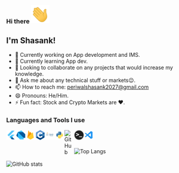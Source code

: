 ### Hi there <img src="https://raw.githubusercontent.com/ABSphreak/ABSphreak/master/gifs/Hi.gif" width="50px">

## I'm Shasank!

- 🔭 Currently working on App development and IMS.
- 🌱 Currently learning App dev.
- 👯 Looking to collaborate on any projects that would increase my knowledge.
- 💬 Ask me about any technical stuff or markets😉.
- 📫 How to reach me: periwalshasank2027@gmail.com
- 😄 Pronouns: He/Him.
- ⚡ Fun fact: Stock and Crypto Markets are ❤️.

### Languages and Tools I use
<img align="left" alt="Flutter" width="26px" src="https://raw.githubusercontent.com/github/explore/80688e429a7d4ef2fca1e82350fe8e3517d3494d/topics/flutter/flutter.png" />
<img align="left" alt="Dart" width="26px" src="https://raw.githubusercontent.com/github/explore/80688e429a7d4ef2fca1e82350fe8e3517d3494d/topics/dart/dart.png" />
<img align="left" alt="Firebase" width="26px" src="https://raw.githubusercontent.com/github/explore/80688e429a7d4ef2fca1e82350fe8e3517d3494d/topics/firebase/firebase.png" />
<img align="left" alt="C++" width="26px" src="https://raw.githubusercontent.com/github/explore/80688e429a7d4ef2fca1e82350fe8e3517d3494d/topics/cpp/cpp.png">
<img align="left" alt="Java" width="26px" src="https://raw.githubusercontent.com/github/explore/80688e429a7d4ef2fca1e82350fe8e3517d3494d/topics/java/java.png">
<img align="left" alt="Python" width="26px" src="https://raw.githubusercontent.com/github/explore/80688e429a7d4ef2fca1e82350fe8e3517d3494d/topics/python/python.png" />
<img align="left" alt="GitHub" width="26px" src="https://cdn.jsdelivr.net/npm/simple-icons@3.13.0/icons/github.svg" />
<img align="left" alt="Terminal" width="26px" src="https://raw.githubusercontent.com/github/explore/80688e429a7d4ef2fca1e82350fe8e3517d3494d/topics/terminal/terminal.png" />
<img align="left" height="26px" width="26px" src="https://github.com/PKief/vscode-material-icon-theme/blob/master/icons/vscode.svg" alt="VS Code"/>

<br><br>

![Top Langs](https://github-readme-stats.vercel.app/api/top-langs/?username=shasank27&layout=compact&theme=gotham)
<br><br>
![GitHub stats](https://github-readme-stats.vercel.app/api?username=shasank27&show_icons=true&theme=gotham)
